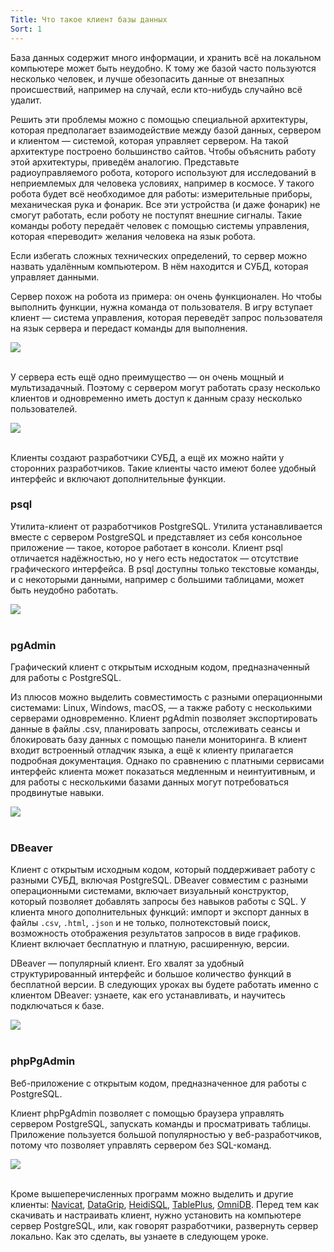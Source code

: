 ```yaml
---
Title: Что такое клиент базы данных
Sort: 1
---
```


База данных содержит много информации, и хранить всё на локальном компьютере может быть неудобно. К тому же базой часто пользуются несколько человек, и лучше обезопасить данные от внезапных происшествий, например на случай, если кто-нибудь случайно всё удалит. 

Решить эти проблемы можно с помощью специальной архитектуры, которая предполагает взаимодействие между базой данных, сервером и клиентом — системой, которая управляет сервером. 
На такой архитектуре построено большинство сайтов. Чтобы объяснить работу этой архитектуры, приведём аналогию. Представьте радиоуправляемого робота, которого используют для исследований в неприемлемых для человека условиях, например в космосе. У такого робота будет всё необходимое для работы: измерительные приборы, механическая рука и фонарик. Все эти устройства (и даже фонарик) не смогут работать, если роботу не поступят внешние сигналы. Такие команды роботу передаёт человек с помощью системы управления, которая «переводит» желания человека на язык робота.

Если избегать сложных технических определений, то сервер можно назвать удалённым компьютером. В нём находится и СУБД, которая управляет данными. 

Сервер похож на робота из примера: он очень функционален. Но чтобы выполнить функции, нужна команда от пользователя. В игру вступает клиент — система управления, которая переведёт запрос пользователя на язык сервера и передаст команды для выполнения.

<img src="%base_url%/images/4.1.1_1643809447.jpg">
<br><br>

У сервера есть ещё одно преимущество — он очень мощный и мультизадачный. Поэтому с сервером могут работать сразу несколько клиентов и одновременно иметь доступ к данным сразу несколько пользователей.

<img src="%base_url%/images/4.1_1643809463.jpg">
<br><br>

Клиенты создают разработчики СУБД, а ещё их можно найти у сторонних разработчиков. Такие клиенты часто имеют более удобный интерфейс и включают дополнительные функции.

### psql

Утилита-клиент от разработчиков PostgreSQL. Утилита устанавливается вместе с сервером PostgreSQL и представляет из себя консольное приложение — такое, которое работает в консоли. Клиент psql отличается надёжностью, но у него есть недостаток — отсутствие графического интерфейса. В psql доступны только текстовые команды, и с некоторыми данными, например с большими таблицами, может быть неудобно работать.

<img src="%base_url%/images/1.1_1440_1637250874.jpg">
<br><br>

### pgAdmin

Графический клиент с открытым исходным кодом, предназначенный для работы с PostgreSQL.

Из плюсов можно выделить совместимость с разными операционными системами: Linux, Windows, macOS, — а также работу с несколькими серверами одновременно. Клиент pgAdmin позволяет экспортировать данные в файлы .csv, планировать запросы, отслеживать сеансы и блокировать базу данных с помощью панели мониторинга. В клиент входит встроенный отладчик языка, а ещё к клиенту прилагается подробная документация. Однако по сравнению с платными сервисами интерфейс клиента может показаться медленным и неинтуитивным, и для работы с несколькими базами данных могут потребоваться продвинутые навыки.

<img src="%base_url%/images/1.2_1440_1637250880.jpg">
<br><br>

### DBeaver

Клиент с открытым исходным кодом, который поддерживает работу с разными СУБД, включая PostgreSQL. DBeaver совместим с разными операционными системами, включает визуальный конструктор, который позволяет добавлять запросы без навыков работы с SQL. У клиента много дополнительных функций: импорт и экспорт данных в файлы `.csv`, `.html`, `.json` и не только, полнотекстовый поиск, возможность отображения результатов запросов в виде графиков. Клиент включает бесплатную и платную, расширенную, версии. 

DBeaver — популярный клиент. Его хвалят за удобный структурированный интерфейс и большое количество функций в бесплатной версии. В следующих уроках вы будете работать именно с клиентом DBeaver: узнаете, как его устанавливать, и научитесь подключаться к базе.

<img src="%base_url%/images/1.3_1440_1637250885.jpg">
<br><br>

### phpPgAdmin

Веб-приложение с открытым кодом, предназначенное для работы с PostgreSQL.

Клиент phpPgAdmin позволяет с помощью браузера управлять сервером PostgreSQL, запускать команды и просматривать таблицы. Приложение пользуется большой популярностью у веб-разработчиков, потому что позволяет управлять сервером без SQL-команд.

<img src="%base_url%/images/Untitled_1637338454.jpg">
<br><br>

Кроме вышеперечисленных программ можно выделить и другие клиенты: [Navicat](https://www.navicat.com/en/), [DataGrip](https://www.jetbrains.com/datagrip/), [HeidiSQL](https://www.heidisql.com/), [TablePlus](https://tableplus.com/), [OmniDB](https://omnidb.org/).
Перед тем как скачивать и настраивать клиент, нужно установить на компьютере сервер PostgreSQL, или, как говорят разработчики, развернуть сервер локально. Как это сделать, вы узнаете в следующем уроке.

